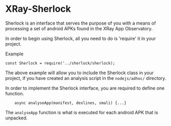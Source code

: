 # XRay-Sherlock

Sherlock is an interface that serves the purpose of you with a means of processing a set
of android APKs found in the XRay App Observatory.

In order to begin using Sherlock, all you need to do is 'require' it in your project.

Example
```
const Sherlock = require('../sherlock/sherlock);
```

The above example will allow you to include the Sherlock class in your project, if you
have created an analysis script in the `nodejs/adhoc/` directory.

In order to implement the Sherlock interface, you are required to define one function.

```
    async analyseApp(manifest, dexlines, smali) {...}
```

The `analyseApp` function is what is executed for each android APK that is unpacked.